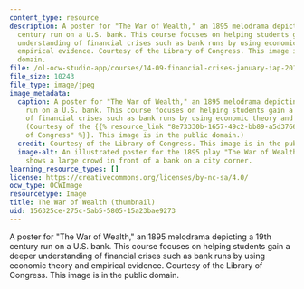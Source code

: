 ```yaml
---
content_type: resource
description: A poster for "The War of Wealth," an 1895 melodrama depicting a 19th
  century run on a U.S. bank. This course focuses on helping students gain a deeper
  understanding of financial crises such as bank runs by using economic theory and
  empirical evidence. Courtesy of the Library of Congress. This image is in the public
  domain.
file: /ol-ocw-studio-app/courses/14-09-financial-crises-january-iap-2016/156325ce275c5ab5580515a23bae9273_14-09iap16-th.jpg
file_size: 10243
file_type: image/jpeg
image_metadata:
  caption: A poster for "The War of Wealth," an 1895 melodrama depicting a 19th century
    run on a U.S. bank. This course focuses on helping students gain a deeper understanding
    of financial crises such as bank runs by using economic theory and empirical evidence.
    (Courtesy of the {{% resource_link "8e73330b-1657-49c2-bb89-a5d3766a0779" "Library
    of Congress" %}}. This image is in the public domain.)
  credit: Courtesy of the Library of Congress. This image is in the public domain.
  image-alt: An illustrated poster for the 1895 play "The War of Wealth." The poster
    shows a large crowd in front of a bank on a city corner.
learning_resource_types: []
license: https://creativecommons.org/licenses/by-nc-sa/4.0/
ocw_type: OCWImage
resourcetype: Image
title: The War of Wealth (thumbnail)
uid: 156325ce-275c-5ab5-5805-15a23bae9273
---
```

A poster for "The War of Wealth," an 1895 melodrama depicting a 19th century run on a U.S. bank. This course focuses on helping students gain a deeper understanding of financial crises such as bank runs by using economic theory and empirical evidence. Courtesy of the Library of Congress. This image is in the public domain.